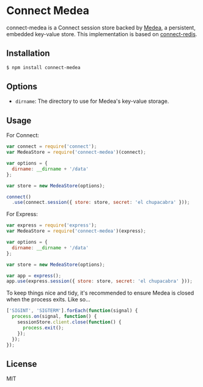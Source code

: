 # Connect Medea

connect-medea is a Connect session store backed by [Medea](https://github.com/argo/medea), a persistent, embedded key-value store.  This implementation is based on [connect-redis](https://github.com/visionmedea/connect-redis).

## Installation

```bash
$ npm install connect-medea
```

## Options

- `dirname`: The directory to use for Medea's key-value storage.

## Usage

For Connect:

```javascript
var connect = require('connect');
var MedeaStore = require('connect-medea')(connect);

var options = {
  dirname: __dirname + '/data'
};

var store = new MedeaStore(options);

connect()
  .use(connect.session({ store: store, secret: 'el chupacabra' }));
```

For Express:

```javascript
var express = require('express');
var MedeaStore = require('connect-medea')(express);

var options = {
  dirname: __dirname + '/data'
};

var store = new MedeaStore(options);

var app = express();
app.use(express.session({ store: store, secret: 'el chupacabra' }));
```

To keep things nice and tidy, it's recommended to ensure Medea is closed when the process exits.  Like so...

```javascript
['SIGINT', 'SIGTERM'].forEach(function(signal) {
  process.on(signal, function() {
    sessionStore.client.close(function() {
      process.exit();
    });
  });
});
```
## License

MIT
